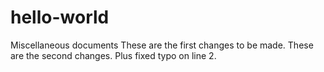 # hello-world
Miscellaneous documents
These are the first changes to be made.
These are the second changes. Plus fixed typo on line 2.
